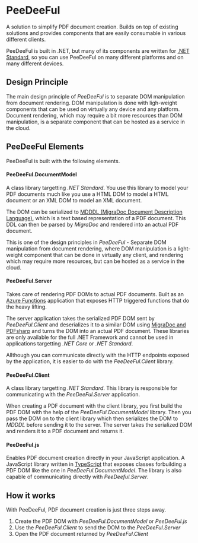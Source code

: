 PeeDeeFul
=========

A solution to simplify PDF document creation. Builds on top of existing solutions and provides components
that are easily consumable in various different clients.

PeeDeeFul is built in .NET, but many of its components are written for 
[.NET Standard](https://blogs.msdn.microsoft.com/dotnet/2016/09/26/introducing-net-standard/), so you can 
use PeeDeeFul on many different platforms and on many different devices.


Design Principle
----------------

The main design principle of *PeeDeeFul* is to separate DOM manipulation from document rendering. DOM
manipulation is done with ligh-weight components that can be used on virtually any device and any platform.
Document rendering, which may require a bit more resources than DOM manipulation, is a separate component
that can be hosted as a service in the cloud.


PeeDeeFul Elements
------------------

PeeDeeFul is built with the following elements.

#### PeeDeeFul.DocumentModel

A class library targetting *.NET Standard*. You use this library to model your PDF documents much like you use
a HTML DOM to model a HTML document or an XML DOM to model an XML document.

The DOM can be serialized to [MDDDL (MigraDoc Document Description Language)](http://www.pdfsharp.net/wiki/MigraDocDDL.ashx), 
which is a text based representation of a PDF document. This DDL can then be parsed by *MigraDoc* and
rendered into an actual PDF document.

This is one of the design principles in *PeeDeeFul* - Separate DOM manipulation from document rendering,
where DOM manipulation is a light-weight component that can be done in virtually any client, and rendering
which may require more resources, but can be hosted as a service in the cloud.


#### PeeDeeFul.Server

Takes care of rendering PDF DOMs to actual PDF documents. Built as an 
[Azure Functions](https://azure.microsoft.com/en-us/services/functions/) application that exposes HTTP 
triggered functions that do the heavy lifting.

The server application takes the serialized PDF DOM sent by *PeeDeeFul.Client* and deserializes it to
a similar DOM using [MigraDoc and PDFsharp](https://www.nuget.org/packages/PDFsharp-MigraDoc-gdi/) and 
turns the DOM into an actual PDF document. These libraries are only available for the full .NET Framework
and cannot be used in applications targetting *.NET Core* or *.NET Standard*.

Allthough you can communicate directly with the HTTP endpoints exposed by the application, it is easier
to do with the *PeeDeeFul.Client* library.


#### PeeDeeFul.Client

A class library targetting *.NET Standard*. This library is responsible for communicating with the
*PeeDeeFul.Server* application.

When creating a PDF document with the client library, you first build the PDF DOM with the help of
the *PeeDeeFul.DocumentModel* library. Then you pass the DOM on to the client library which then
serializes the DOM to *MDDDL* before sending it to the server. The server takes the serialized DOM
and renders it to a PDF document and returns it.


#### PeeDeeFul.js

Enables PDF document creation directly in your JavaScript application. A JavaScript library written in
[TypeScript](https://www.typescriptlang.org) that exposes classes forbuilding a PDF DOM like the one in 
*PeeDeeFul.DocumentModel*. The library is also capable of communicating directly with *PeeDeeful.Server*.


How it works
------------

With PeeDeeFul, PDF document creation is just three steps away.

1. Create the PDF DOM with *PeeDeeFul.DocumentModel* or *PeeDeeFul.js*
2. Use the *PeeDeeFul.Client* to send the DOM to the *PeeDeeFul.Server*
3. Open the PDF document returned by *PeeDeeFul.Client*